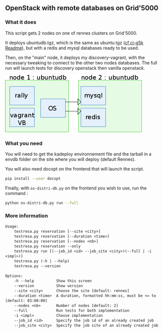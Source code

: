 ## OpenStack with remote databases on Grid'5000

### What it does

This script gets 2 nodes on one of rennes clusters on Grid'5000.

It deploys ubuntudb.tgz, which is the same as ubuntu.tgz ([cf ci-g5k Readme](https://github.com/Marie-Donnie/misc/tree/master/scripts/ci-g5k "ci-g5k")), but with a redis and mysql databases ready to be used.

Then, on the "main" node, it deploys my discovery-vagrant, with the necessary tweaking to connect to the other two nodes databases. The full run will launch tests for discovery openstack then vanilla openstack.

![alt text](requetes.png "What it does diagram")

### What you need

You will need to get the kadeploy environnement file and the tarball in a envdb folder on the site where you will deploy (default Rennes).

You will also need docopt on the frontend that will launch the script.
```bash
pip install --user docopt
```

Finally, with `os-distri-db.py` on the frontend you wish to use, run the command :
```bash
python os-distri-db.py run --full
```


### More information
```
Usage:
    testresa.py reservation [--site <city>]
    testresa.py reservation [--duration <time>]
    testresa.py reservation [--nodes <nb>]
    testresa.py reservation --only
    testresa.py run [(--job_id <id> --job_site <city>)(--full | -i <impl>)]
    testresa.py (-h | --help)
    testresa.py --version

Options:
    -h --help          Show this screen
    --version          Show version
    --site <city>      Choose the site [default: rennes]
    --duration <time>  A duration, formatted hh:mm:ss, must be <= to [default: 03:00:00]
    --nodes <nb>       Number of nodes [default: 2]
    --full             Run tests for both implementation
    -i <impl>          Choose implementation 
    --job_id <id>      Specify the job id of an already created job
    --job_site <city>  Specify the job site of an already created job
```

